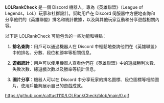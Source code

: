 
**LOLRankCheck** 是一個 Discord 機器人，專為《英雄聯盟》（League of Legends，LoL）玩家和社群設計。幫助用戶在 Discord 伺服器中方便地查詢和分享他們的《英雄聯盟》排名和統計數據，以及與其他玩家互動和分享遊戲相關內容。

以下是 LOLRankCheck 可能包含的一些功能和特點：

1. **排名查詢**：用戶可以通過機器人在 Discord 中輕鬆地查詢他們在《英雄聯盟》中的排名、分數、段位和勝率等相關信息。

2. **遊戲統計**：用戶可以使用機器人查看他們在《英雄聯盟》中的遊戲勝利次數、失敗次數、總遊戲次數以及勝率等統計信息。

3. **圖片分享**：機器人可以在 Discord 中分享玩家的排名圖標、段位圖標等相關圖片，使用戶能夠展示自己的遊戲成就。

https://github.com/cattus1110/LOLRankCheck/blob/main/0.gif
